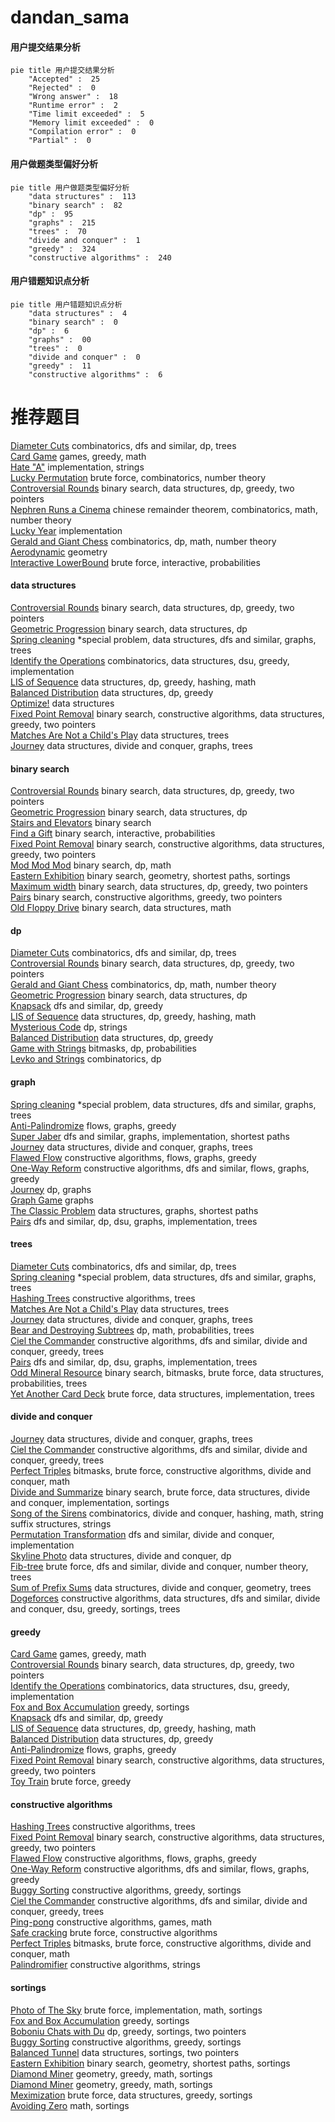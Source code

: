 # dandan_sama
<!-- tabs:start -->
#### **用户提交结果分析**

```mermaid
pie title 用户提交结果分析
    "Accepted" :  25
    "Rejected" :  0
    "Wrong answer" :  18
    "Runtime error" :  2
    "Time limit exceeded" :  5
    "Memory limit exceeded" :  0
    "Compilation error" :  0
    "Partial" :  0
```
#### **用户做题类型偏好分析**

```mermaid
pie title 用户做题类型偏好分析
    "data structures" :  113
    "binary search" :  82
    "dp" :  95
    "graphs" :  215
    "trees" :  70
    "divide and conquer" :  1
    "greedy" :  324
    "constructive algorithms" :  240
```
#### **用户错题知识点分析**

```mermaid
pie title 用户错题知识点分析
    "data structures" :  4
    "binary search" :  0
    "dp" :  6
    "graphs" :  00
    "trees" :  0
    "divide and conquer" :  0
    "greedy" :  11
    "constructive algorithms" :  6
```
<!-- tabs:end -->
# 推荐题目
[Diameter Cuts](http://codeforces.com/problemset/problem/1499/F)		combinatorics,
                        dfs and similar,
                        dp,
                        trees		  
[Card Game](http://codeforces.com/problemset/problem/1270/A)		games,
                        greedy,
                        math		  
[Hate "A"](http://codeforces.com/problemset/problem/1146/B)		implementation,
                        strings		  
[Lucky Permutation](http://codeforces.com/problemset/problem/121/C)		brute force,
                        combinatorics,
                        number theory		  
[Controversial Rounds](http://codeforces.com/problemset/problem/1398/F)		binary search,
                        data structures,
                        dp,
                        greedy,
                        two pointers		  
[Nephren Runs a Cinema](http://codeforces.com/problemset/problem/896/D)		chinese remainder theorem,
                        combinatorics,
                        math,
                        number theory		  
[Lucky Year](http://codeforces.com/problemset/problem/808/A)		implementation		  
[Gerald and Giant Chess](http://codeforces.com/problemset/problem/559/C)		combinatorics,
                        dp,
                        math,
                        number theory		  
[Aerodynamic](https://codeforces.com/contest/1300/problem/D)		geometry		  
[Interactive LowerBound](http://codeforces.com/problemset/problem/843/B)		brute force,
                        interactive,
                        probabilities		  
<!-- tabs:start -->
#### **data structures**
[Controversial Rounds](http://codeforces.com/problemset/problem/1398/F)		binary search,
                        data structures,
                        dp,
                        greedy,
                        two pointers		  
[Geometric Progression](http://codeforces.com/problemset/problem/567/C)		binary search,
                        data structures,
                        dp		  
[Spring cleaning](http://codeforces.com/problemset/problem/1403/B)		*special problem,
                        data structures,
                        dfs and similar,
                        graphs,
                        trees		  
[Identify the Operations](https://codeforces.com/contest/1443/problem/F)		combinatorics,
                        data structures,
                        dsu,
                        greedy,
                        implementation		  
[LIS of Sequence](http://codeforces.com/problemset/problem/486/E)		data structures,
                        dp,
                        greedy,
                        hashing,
                        math		  
[Balanced Distribution](http://codeforces.com/problemset/problem/1237/G)		data structures,
                        dp,
                        greedy		  
[Optimize!](http://codeforces.com/problemset/problem/338/E)		data structures		  
[Fixed Point Removal](https://codeforces.com/contest/1405/problem/E)		binary search,
                        constructive algorithms,
                        data structures,
                        greedy,
                        two pointers		  
[Matches Are Not a Child's Play](http://codeforces.com/problemset/problem/1137/F)		data structures,
                        trees		  
[Journey](http://codeforces.com/problemset/problem/1336/F)		data structures,
                        divide and conquer,
                        graphs,
                        trees		  
#### **binary search**
[Controversial Rounds](http://codeforces.com/problemset/problem/1398/F)		binary search,
                        data structures,
                        dp,
                        greedy,
                        two pointers		  
[Geometric Progression](http://codeforces.com/problemset/problem/567/C)		binary search,
                        data structures,
                        dp		  
[Stairs and Elevators](https://codeforces.com/contest/966/problem/A)		binary search		  
[Find a Gift](http://codeforces.com/problemset/problem/1354/G)		binary search,
                        interactive,
                        probabilities		  
[Fixed Point Removal](https://codeforces.com/contest/1405/problem/E)		binary search,
                        constructive algorithms,
                        data structures,
                        greedy,
                        two pointers		  
[Mod Mod Mod](http://codeforces.com/problemset/problem/889/E)		binary search,
                        dp,
                        math		  
[Eastern Exhibition](http://codeforces.com/problemset/problem/1486/B)		binary search,
                        geometry,
                        shortest paths,
                        sortings		  
[Maximum width](http://codeforces.com/problemset/problem/1492/C)		binary search,
                        data structures,
                        dp,
                        greedy,
                        two pointers		  
[Pairs](http://codeforces.com/problemset/problem/1463/D)		binary search,
                        constructive algorithms,
                        greedy,
                        two pointers		  
[Old Floppy Drive](http://codeforces.com/problemset/problem/1490/G)		binary search,
                        data structures,
                        math		  
#### **dp**
[Diameter Cuts](http://codeforces.com/problemset/problem/1499/F)		combinatorics,
                        dfs and similar,
                        dp,
                        trees		  
[Controversial Rounds](http://codeforces.com/problemset/problem/1398/F)		binary search,
                        data structures,
                        dp,
                        greedy,
                        two pointers		  
[Gerald and Giant Chess](http://codeforces.com/problemset/problem/559/C)		combinatorics,
                        dp,
                        math,
                        number theory		  
[Geometric Progression](http://codeforces.com/problemset/problem/567/C)		binary search,
                        data structures,
                        dp		  
[Knapsack](http://codeforces.com/problemset/problem/1132/E)		dfs and similar,
                        dp,
                        greedy		  
[LIS of Sequence](http://codeforces.com/problemset/problem/486/E)		data structures,
                        dp,
                        greedy,
                        hashing,
                        math		  
[Mysterious Code](http://codeforces.com/problemset/problem/1163/D)		dp,
                        strings		  
[Balanced Distribution](http://codeforces.com/problemset/problem/1237/G)		data structures,
                        dp,
                        greedy		  
[Game with Strings](http://codeforces.com/problemset/problem/482/C)		bitmasks,
                        dp,
                        probabilities		  
[Levko and Strings](http://codeforces.com/problemset/problem/360/C)		combinatorics,
                        dp		  
#### **graph**
[Spring cleaning](http://codeforces.com/problemset/problem/1403/B)		*special problem,
                        data structures,
                        dfs and similar,
                        graphs,
                        trees		  
[Anti-Palindromize](http://codeforces.com/problemset/problem/884/F)		flows,
                        graphs,
                        greedy		  
[Super Jaber](http://codeforces.com/problemset/problem/1301/F)		dfs and similar,
                        graphs,
                        implementation,
                        shortest paths		  
[Journey](http://codeforces.com/problemset/problem/1336/F)		data structures,
                        divide and conquer,
                        graphs,
                        trees		  
[Flawed Flow](http://codeforces.com/problemset/problem/269/C)		constructive algorithms,
                        flows,
                        graphs,
                        greedy		  
[One-Way Reform](http://codeforces.com/problemset/problem/723/E)		constructive algorithms,
                        dfs and similar,
                        flows,
                        graphs,
                        greedy		  
[Journey](http://codeforces.com/problemset/problem/721/C)		dp,
                        graphs		  
[Graph Game](http://codeforces.com/problemset/problem/235/D)		graphs		  
[The Classic Problem](http://codeforces.com/problemset/problem/464/E)		data structures,
                        graphs,
                        shortest paths		  
[Pairs](http://codeforces.com/problemset/problem/81/E)		dfs and similar,
                        dp,
                        dsu,
                        graphs,
                        implementation,
                        trees		  
#### **trees**
[Diameter Cuts](http://codeforces.com/problemset/problem/1499/F)		combinatorics,
                        dfs and similar,
                        dp,
                        trees		  
[Spring cleaning](http://codeforces.com/problemset/problem/1403/B)		*special problem,
                        data structures,
                        dfs and similar,
                        graphs,
                        trees		  
[Hashing Trees](http://codeforces.com/problemset/problem/901/A)		constructive algorithms,
                        trees		  
[Matches Are Not a Child's Play](http://codeforces.com/problemset/problem/1137/F)		data structures,
                        trees		  
[Journey](http://codeforces.com/problemset/problem/1336/F)		data structures,
                        divide and conquer,
                        graphs,
                        trees		  
[Bear and Destroying Subtrees](http://codeforces.com/problemset/problem/643/E)		dp,
                        math,
                        probabilities,
                        trees		  
[Ciel the Commander](http://codeforces.com/problemset/problem/321/C)		constructive algorithms,
                        dfs and similar,
                        divide and conquer,
                        greedy,
                        trees		  
[Pairs](http://codeforces.com/problemset/problem/81/E)		dfs and similar,
                        dp,
                        dsu,
                        graphs,
                        implementation,
                        trees		  
[Odd Mineral Resource](http://codeforces.com/problemset/problem/1479/D)		binary search,
                        bitmasks,
                        brute force,
                        data structures,
                        probabilities,
                        trees		  
[Yet Another Card Deck](http://codeforces.com/problemset/problem/1511/C)		brute force,
                        data structures,
                        implementation,
                        trees		  
#### **divide and conquer**
[Journey](http://codeforces.com/problemset/problem/1336/F)		data structures,
                        divide and conquer,
                        graphs,
                        trees		  
[Ciel the Commander](http://codeforces.com/problemset/problem/321/C)		constructive algorithms,
                        dfs and similar,
                        divide and conquer,
                        greedy,
                        trees		  
[Perfect Triples](http://codeforces.com/problemset/problem/1338/C)		bitmasks,
                        brute force,
                        constructive algorithms,
                        divide and conquer,
                        math		  
[Divide and Summarize](http://codeforces.com/problemset/problem/1461/D)		binary search,
                        brute force,
                        data structures,
                        divide and conquer,
                        implementation,
                        sortings		  
[Song of the Sirens](http://codeforces.com/problemset/problem/1466/G)		combinatorics,
                        divide and conquer,
                        hashing,
                        math,
                        string suffix structures,
                        strings		  
[Permutation Transformation](http://codeforces.com/problemset/problem/1490/D)		dfs and similar,
                        divide and conquer,
                        implementation		  
[Skyline Photo](https://codeforces.com/contest/1483/problem/C)		data structures,
                        divide and conquer,
                        dp		  
[Fib-tree](http://codeforces.com/problemset/problem/1491/E)		brute force,
                        dfs and similar,
                        divide and conquer,
                        number theory,
                        trees		  
[Sum of Prefix Sums](http://codeforces.com/problemset/problem/1303/G)		data structures,
                        divide and conquer,
                        geometry,
                        trees		  
[Dogeforces](http://codeforces.com/problemset/problem/1494/D)		constructive algorithms,
                        data structures,
                        dfs and similar,
                        divide and conquer,
                        dsu,
                        greedy,
                        sortings,
                        trees		  
#### **greedy**
[Card Game](http://codeforces.com/problemset/problem/1270/A)		games,
                        greedy,
                        math		  
[Controversial Rounds](http://codeforces.com/problemset/problem/1398/F)		binary search,
                        data structures,
                        dp,
                        greedy,
                        two pointers		  
[Identify the Operations](https://codeforces.com/contest/1443/problem/F)		combinatorics,
                        data structures,
                        dsu,
                        greedy,
                        implementation		  
[Fox and Box Accumulation](http://codeforces.com/problemset/problem/388/A)		greedy,
                        sortings		  
[Knapsack](http://codeforces.com/problemset/problem/1132/E)		dfs and similar,
                        dp,
                        greedy		  
[LIS of Sequence](http://codeforces.com/problemset/problem/486/E)		data structures,
                        dp,
                        greedy,
                        hashing,
                        math		  
[Balanced Distribution](http://codeforces.com/problemset/problem/1237/G)		data structures,
                        dp,
                        greedy		  
[Anti-Palindromize](http://codeforces.com/problemset/problem/884/F)		flows,
                        graphs,
                        greedy		  
[Fixed Point Removal](https://codeforces.com/contest/1405/problem/E)		binary search,
                        constructive algorithms,
                        data structures,
                        greedy,
                        two pointers		  
[Toy Train](https://codeforces.com/contest/1130/problem/D2)		brute force,
                        greedy		  
#### **constructive algorithms**
[Hashing Trees](http://codeforces.com/problemset/problem/901/A)		constructive algorithms,
                        trees		  
[Fixed Point Removal](https://codeforces.com/contest/1405/problem/E)		binary search,
                        constructive algorithms,
                        data structures,
                        greedy,
                        two pointers		  
[Flawed Flow](http://codeforces.com/problemset/problem/269/C)		constructive algorithms,
                        flows,
                        graphs,
                        greedy		  
[One-Way Reform](http://codeforces.com/problemset/problem/723/E)		constructive algorithms,
                        dfs and similar,
                        flows,
                        graphs,
                        greedy		  
[Buggy Sorting](http://codeforces.com/problemset/problem/246/A)		constructive algorithms,
                        greedy,
                        sortings		  
[Ciel the Commander](http://codeforces.com/problemset/problem/321/C)		constructive algorithms,
                        dfs and similar,
                        divide and conquer,
                        greedy,
                        trees		  
[Ping-pong](http://codeforces.com/problemset/problem/1455/C)		constructive algorithms,
                        games,
                        math		  
[Safe cracking](http://codeforces.com/problemset/problem/42/C)		brute force,
                        constructive algorithms		  
[Perfect Triples](http://codeforces.com/problemset/problem/1338/C)		bitmasks,
                        brute force,
                        constructive algorithms,
                        divide and conquer,
                        math		  
[Palindromifier](http://codeforces.com/problemset/problem/1421/C)		constructive algorithms,
                        strings		  
#### **sortings**
[Photo of The Sky](https://codeforces.com/contest/1013/problem/C)		brute force,
                        implementation,
                        math,
                        sortings		  
[Fox and Box Accumulation](http://codeforces.com/problemset/problem/388/A)		greedy,
                        sortings		  
[Boboniu Chats with Du](https://codeforces.com/contest/1395/problem/D)		dp,
                        greedy,
                        sortings,
                        two pointers		  
[Buggy Sorting](http://codeforces.com/problemset/problem/246/A)		constructive algorithms,
                        greedy,
                        sortings		  
[Balanced Tunnel](http://codeforces.com/problemset/problem/1237/B)		data structures,
                        sortings,
                        two pointers		  
[Eastern Exhibition](http://codeforces.com/problemset/problem/1486/B)		binary search,
                        geometry,
                        shortest paths,
                        sortings		  
[Diamond Miner](https://codeforces.com/contest/1496/problem/C)		geometry,
                        greedy,
                        math,
                        sortings		  
[Diamond Miner](http://codeforces.com/problemset/problem/1495/A)		geometry,
                        greedy,
                        math,
                        sortings		  
[Meximization](http://codeforces.com/problemset/problem/1497/A)		brute force,
                        data structures,
                        greedy,
                        sortings		  
[Avoiding Zero](http://codeforces.com/problemset/problem/1427/A)		math,
                        sortings		  
<!-- tabs:end -->
